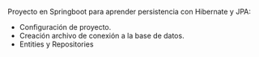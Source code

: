 Proyecto en Springboot para aprender persistencia con Hibernate y JPA:
- Configuración de proyecto.
- Creación archivo de conexión a la base de datos.
- Entities y Repositories
